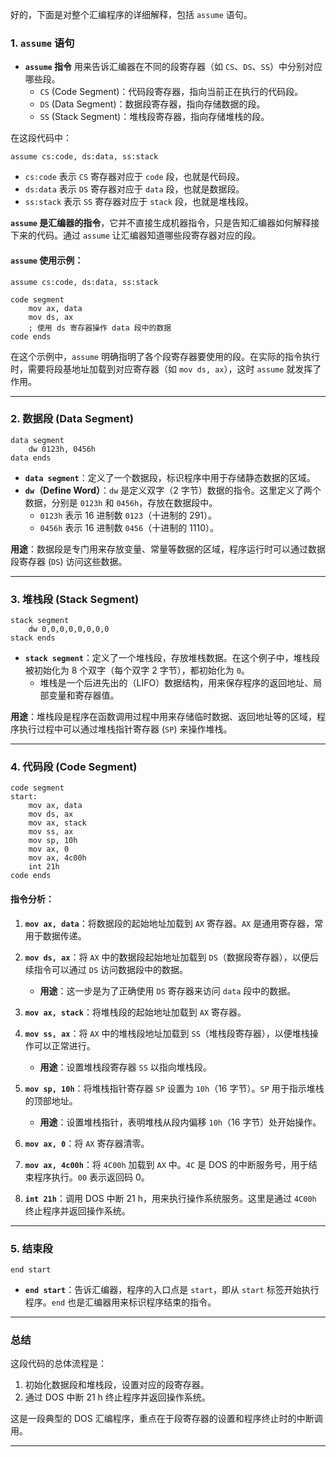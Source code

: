 好的，下面是对整个汇编程序的详细解释，包括 `assume` 语句。

### 1. `assume` 语句

- **`assume` 指令** 用来告诉汇编器在不同的段寄存器（如 `CS`、`DS`、`SS`）中分别对应哪些段。  
  - `CS` (Code Segment)：代码段寄存器，指向当前正在执行的代码段。
  - `DS` (Data Segment)：数据段寄存器，指向存储数据的段。
  - `SS` (Stack Segment)：堆栈段寄存器，指向存储堆栈的段。

在这段代码中：
```assembly
assume cs:code, ds:data, ss:stack
```
- `cs:code` 表示 `CS` 寄存器对应于 `code` 段，也就是代码段。
- `ds:data` 表示 `DS` 寄存器对应于 `data` 段，也就是数据段。
- `ss:stack` 表示 `SS` 寄存器对应于 `stack` 段，也就是堆栈段。

**`assume` 是汇编器的指令**，它并不直接生成机器指令，只是告知汇编器如何解释接下来的代码。通过 `assume` 让汇编器知道哪些段寄存器对应的段。

#### **`assume` 使用示例**：
```assembly
assume cs:code, ds:data, ss:stack

code segment
    mov ax, data
    mov ds, ax
    ; 使用 ds 寄存器操作 data 段中的数据
code ends
```
在这个示例中，`assume` 明确指明了各个段寄存器要使用的段。在实际的指令执行时，需要将段基地址加载到对应寄存器（如 `mov ds, ax`），这时 `assume` 就发挥了作用。

---

### 2. **数据段 (Data Segment)**

```assembly
data segment
    dw 0123h, 0456h
data ends
```
- **`data segment`**：定义了一个数据段，标识程序中用于存储静态数据的区域。
- **`dw`（Define Word）**：`dw` 是定义双字（2 字节）数据的指令。这里定义了两个数据，分别是 `0123h` 和 `0456h`，存放在数据段中。
  - `0123h` 表示 16 进制数 `0123`（十进制的 291）。
  - `0456h` 表示 16 进制数 `0456`（十进制的 1110）。

**用途**：数据段是专门用来存放变量、常量等数据的区域，程序运行时可以通过数据段寄存器 (`DS`) 访问这些数据。

---

### 3. **堆栈段 (Stack Segment)**

```assembly
stack segment
    dw 0,0,0,0,0,0,0,0
stack ends
```
- **`stack segment`**：定义了一个堆栈段，存放堆栈数据。在这个例子中，堆栈段被初始化为 8 个双字（每个双字 2 字节），都初始化为 `0`。
  - 堆栈是一个后进先出的（LIFO）数据结构，用来保存程序的返回地址、局部变量和寄存器值。

**用途**：堆栈段是程序在函数调用过程中用来存储临时数据、返回地址等的区域，程序执行过程中可以通过堆栈指针寄存器 (`SP`) 来操作堆栈。

---

### 4. **代码段 (Code Segment)**

```assembly
code segment
start: 
    mov ax, data
    mov ds, ax
    mov ax, stack
    mov ss, ax
    mov sp, 10h
    mov ax, 0
    mov ax, 4c00h
    int 21h
code ends
```
#### **指令分析**：
1. **`mov ax, data`**：将数据段的起始地址加载到 `AX` 寄存器。`AX` 是通用寄存器，常用于数据传递。
2. **`mov ds, ax`**：将 `AX` 中的数据段起始地址加载到 `DS`（数据段寄存器），以便后续指令可以通过 `DS` 访问数据段中的数据。
   - **用途**：这一步是为了正确使用 `DS` 寄存器来访问 `data` 段中的数据。
   
3. **`mov ax, stack`**：将堆栈段的起始地址加载到 `AX` 寄存器。
4. **`mov ss, ax`**：将 `AX` 中的堆栈段地址加载到 `SS`（堆栈段寄存器），以便堆栈操作可以正常进行。
   - **用途**：设置堆栈段寄存器 `SS` 以指向堆栈段。
   
5. **`mov sp, 10h`**：将堆栈指针寄存器 `SP` 设置为 `10h`（16 字节）。`SP` 用于指示堆栈的顶部地址。
   - **用途**：设置堆栈指针，表明堆栈从段内偏移 `10h`（16 字节）处开始操作。
   
6. **`mov ax, 0`**：将 `AX` 寄存器清零。
7. **`mov ax, 4c00h`**：将 `4C00h` 加载到 `AX` 中。`4C` 是 DOS 的中断服务号，用于结束程序执行。`00` 表示返回码 0。
8. **`int 21h`**：调用 DOS 中断 21 h，用来执行操作系统服务。这里是通过 `4C00h` 终止程序并返回操作系统。

---

### 5. **结束段**

```assembly
end start
```
- **`end start`**：告诉汇编器，程序的入口点是 `start`，即从 `start` 标签开始执行程序。`end` 也是汇编器用来标识程序结束的指令。

---

### **总结**
这段代码的总体流程是：
1. 初始化数据段和堆栈段，设置对应的段寄存器。
2. 通过 DOS 中断 21 h 终止程序并返回操作系统。

这是一段典型的 DOS 汇编程序，重点在于段寄存器的设置和程序终止时的中断调用。

---

